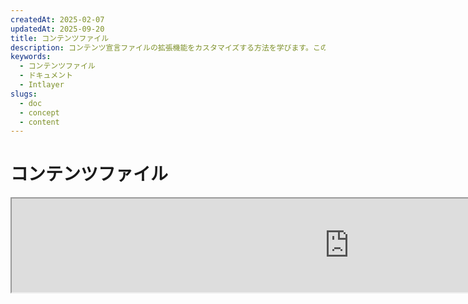 ```yaml
---
createdAt: 2025-02-07
updatedAt: 2025-09-20
title: コンテンツファイル
description: コンテンツ宣言ファイルの拡張機能をカスタマイズする方法を学びます。このドキュメントに従って、プロジェクトで効率的に条件を実装しましょう。
keywords:
  - コンテンツファイル
  - ドキュメント
  - Intlayer
slugs:
  - doc
  - concept
  - content
---
```


# コンテンツファイル

<iframe title="i18n、Markdown、JSON…すべてを管理するための一つのソリューション | Intlayer" class="m-auto aspect-[16/9] w-full overflow-hidden rounded-lg border-0" allow="autoplay; gyroscope;" loading="lazy" width="1080" height="auto" src="https://www.youtube.com/embed/1VHgSY_j9_I?autoplay=0&amp;origin=http://intlayer.org&amp;controls=0&amp;rel=1"/>

## コンテンツファイルとは何ですか？

Intlayerにおけるコンテンツファイルとは、辞書定義を含むファイルのことです。  
これらのファイルは、アプリケーションのテキストコンテンツ、翻訳、およびリソースを宣言します。  
コンテンツファイルはIntlayerによって処理され、辞書が生成されます。

辞書は、`useIntlayer`フックを使用してアプリケーションがインポートする最終的な結果となります。

### 主要な概念

#### 辞書

辞書とは、キーによって整理された構造化されたコンテンツの集合です。各辞書には以下が含まれます：

- **キー**：辞書の一意の識別子
- **コンテンツ**：実際のコンテンツ値（テキスト、数値、オブジェクトなど）
- **メタデータ**：タイトル、説明、タグなどの追加情報

#### コンテンツファイル

コンテンツファイルの例：

```tsx fileName="src/example.content.tsx" contentDeclarationFormat="typescript"
import { type ReactNode } from "react";
import {
  t,
  enu,
  cond,
  nest,
  md,
  insert,
  file,
  type Dictionary,
} from "intlayer";

interface Content {
  imbricatedContent: {
    imbricatedContent2: {
      stringContent: string;
      numberContent: number;
      booleanContent: boolean;
      javaScriptContent: string;
    };
  };
  multilingualContent: string;
  quantityContent: string;
  conditionalContent: string;
  markdownContent: never;
  externalContent: string;
  insertionContent: string;
  nestedContent: string;
  fileContent: string;
  jsxContent: ReactNode;
}

export default {
  key: "page",
  content: {
    imbricatedContent: {
      imbricatedContent2: {
        stringContent: "こんにちは世界", // "Hello World"の日本語訳
        numberContent: 123,
        booleanContent: true,
        javaScriptContent: `${process.env.NODE_ENV}`, // 環境変数NODE_ENVの値
      },
    },
    multilingualContent: t({
      ja: "日本語のコンテンツ",
      en: "English content",
      "en-GB": "English content (UK)",
      fr: "French content",
      es: "Spanish content",
    }),
    quantityContent: enu({
      "<-1": "マイナス1台未満の車",
      "-1": "マイナス1台の車",
      "0": "車はありません",
      "1": "1台の車",
      ">5": "いくつかの車",
      ">19": "多くの車",
    }),
    conditionalContent: cond({
      true: "検証が有効です",
      false: "検証が無効です",
    }),
    insertionContent: insert("こんにちは {{name}}!"),
    nestedContent: nest(
      "navbar", // ネストする辞書のキー
      "login.button" // [オプション] ネストするコンテンツのパス
    ),
    fileContent: file("./path/to/file.txt"),
    externalContent: fetch("https://example.com").then((res) => res.json()),
    markdownContent: md("# マークダウンの例"),

    /*
     * `react-intlayer` または `next-intlayer` を使用する場合のみ利用可能
     */
    jsxContent: <h1>私のタイトル</h1>,
  },
} satisfies Dictionary<Content>; // [オプション] Dictionary はジェネリックで、辞書のフォーマットを強化できます
```

```javascript fileName="src/example.content.mjx" contentDeclarationFormat="esm"
import { t, enu, cond, nest, md, insert, file } from "intlayer";

/** @type {import('intlayer').Dictionary} */
export default {
  key: "page",
  content: {
    imbricatedContent: {
      imbricatedContent2: {
        stringContent: "Hello World",
        numberContent: 123,
        booleanContent: true,
        javaScriptContent: `${process.env.NODE_ENV}`,
      },
      imbricatedArray: [1, 2, 3],
    },
    multilingualContent: t({
      ja: "日本語のコンテンツ",
      en: "English content",
      "en-GB": "English content (UK)",
      fr: "French content",
      es: "Spanish content",
    }),
    quantityContent: enu({
      "<-1": "マイナス1台未満の車",
      "-1": "マイナス1台の車",
      "0": "車はありません",
      "1": "1台の車",
      ">5": "いくつかの車",
      ">19": "多くの車",
    }),
    conditionalContent: cond({
      true: "検証が有効です",
      false: "検証が無効です",
    }),
    insertionContent: insert("こんにちは {{name}}!"),
    nestedContent: nest(
      "navbar", // ネストする辞書のキー
      "login.button" // [オプション] ネストするコンテンツのパス
    ),
    markdownContent: md("# Markdownの例"),
    fileContent: file("./path/to/file.txt"),
    externalContent: fetch("https://example.com").then((res) => res.json())

    // `react-intlayer` または `next-intlayer` を使用する場合のみ利用可能
    jsxContent: <h1>My title</h1>,
  },
};
```

```javascript fileName="src/example.content.cjx" contentDeclarationFormat="commonjs"
const { t, enu, cond, nest, md, insert, file } = require("intlayer");

/** @type {import('intlayer').Dictionary} */
module.exports = {
  key: "page",
  content: {
    imbricatedContent: {
      imbricatedContent2: {
        stringContent: "Hello World",
        numberContent: 123,
        booleanContent: true,
        javaScriptContent: `${process.env.NODE_ENV}`,
      },
      imbricatedArray: [1, 2, 3],
    },
    multilingualContent: t({
      ja: "日本語のコンテンツ",
      en: "English content",
      "en-GB": "English content (UK)",
      fr: "French content",
      es: "Spanish content",
    }),
    quantityContent: enu({
      "<-1": "マイナス1台未満の車",
      "-1": "マイナス1台の車",
      "0": "車はありません",
      "1": "1台の車",
      ">5": "いくつかの車",
      ">19": "多くの車",
    }),
    conditionalContent: cond({
      true: "検証が有効です",
      false: "検証が無効です",
    }),
    insertionContent: insert("こんにちは {{name}}!"),
    nestedContent: nest(
      "navbar", // ネストする辞書のキー
      "login.button" // [オプション] ネストするコンテンツのパス
    ),
    markdownContent: md("# マークダウンの例"),
    fileContent: file("./path/to/file.txt"),
    externalContent: fetch("https://example.com").then((res) => res.json())

    // `react-intlayer` または `next-intlayer` を使用する場合のみ利用可能
    jsxContent: <h1>My title</h1>,
  },
};
```

```json5 fileName="src/example.content.json"  contentDeclarationFormat="json"
{
  "$schema": "https://intlayer.org/schema.json",
  "key": "page",
  "content": {
    "imbricatedContent": {
      "imbricatedContent2": {
        "stringContent": "Hello World",
        "numberContent": 123,
        "booleanContent": true,
      },
      "imbricatedArray": [1, 2, 3],
    },
    "multilingualContent": {
      "nodeType": "translation",
      "translation": {
        "en": "English content",
        "en-GB": "English content (UK)",
        "fr": "French content",
        "es": "Spanish content",
      },
    },
    "quantityContent": {
      "nodeType": "enumeration",
      "enumeration": {
        "0": "車はありません",
        "1": "車が1台",
        "<-1": "マイナス1台未満の車",
        "-1": "マイナス1台の車",
        ">5": "いくつかの車",
        ">19": "多くの車",
      },
    },
    "conditionalContent": {
      "nodeType": "condition",
      "condition": {
        "true": "検証が有効です",
        "false": "検証が無効です",
      },
    },
    "insertionContent": {
      "nodeType": "insertion",
      "insertion": "こんにちは {{name}}！",
    },
    "nestedContent": {
      "nodeType": "nested",
      "nested": { "dictionaryKey": "app" },
    },
    "markdownContent": {
      "nodeType": "markdown",
      "markdown": "# マークダウンの例",
    },
    "fileContent": {
      "nodeType": "file",
      "file": "./path/to/file.txt",
    },
    "jsxContent": {
      "type": "h1",
      "key": null,
      "ref": null,
      "props": {
        "children": ["マイタイトル"],
      },
    },
  },
}
```

#### コンテンツノード

コンテンツノードは辞書コンテンツの構成要素です。以下のようなものがあります：

- **プリミティブ値**：文字列、数値、真偽値、null、undefined
- **型付きノード**：翻訳、条件、マークダウンなどの特殊なコンテンツタイプ
- **関数**：実行時に評価可能な動的コンテンツ [関数フェッチについてはこちら](https://github.com/aymericzip/intlayer/blob/main/docs/docs/ja/dictionary/function_fetching.md)
- **ネストされたコンテンツ**：他の辞書への参照

#### コンテンツタイプ

Intlayerは型付きノードを通じて様々なコンテンツタイプをサポートしています：

- **翻訳コンテンツ**: ロケール固有の値を持つ多言語テキスト [翻訳コンテンツを参照](https://github.com/aymericzip/intlayer/blob/main/docs/docs/ja/dictionary/translation_content.md)
- **条件コンテンツ**: ブール式に基づく条件付きコンテンツ [条件コンテンツを参照](https://github.com/aymericzip/intlayer/blob/main/docs/docs/ja/dictionary/condition_content.md)
- **列挙コンテンツ**: 列挙値に基づいて変化するコンテンツ [列挙コンテンツを参照](https://github.com/aymericzip/intlayer/blob/main/docs/docs/ja/dictionary/enumeration_content.md)
- **挿入コンテンツ**: 他のコンテンツに挿入可能なコンテンツ [挿入コンテンツを参照](https://github.com/aymericzip/intlayer/blob/main/docs/docs/ja/dictionary/insertion_content.md)
- **Markdown Content**: Markdown形式のリッチテキストコンテンツ [Markdown Contentを参照](https://github.com/aymericzip/intlayer/blob/main/docs/docs/ja/dictionary/markdown_content.md)
- **Nested Content**: 他の辞書への参照 [Nested Contentを参照](https://github.com/aymericzip/intlayer/blob/main/docs/docs/ja/dictionary/nested_content.md)
- **Gender Content**: 性別に応じて変わるコンテンツ [Gender Contentを参照](https://github.com/aymericzip/intlayer/blob/main/docs/docs/ja/dictionary/gender_content.md)
- **File Content**: 外部ファイルへの参照 [File Contentを参照](https://github.com/aymericzip/intlayer/blob/main/docs/docs/ja/dictionary/file_content.md)

## 辞書の構造

Intlayerの辞書は`Dictionary`型で定義され、その動作を制御するいくつかのプロパティを含みます。

### 必須プロパティ

#### `key` (string)

辞書の識別子です。同じキーを持つ複数の辞書がある場合、Intlayerは自動的にそれらをマージします。

> ケバブケースの命名規則を使用してください（例: `"about-page-meta"`）。

#### Content (string | number | boolean | object | array | function)

`content`プロパティは実際の辞書データを含み、以下をサポートします：

- **プリミティブ値**：文字列、数値、ブール値、null、undefined
- **型付きノード**：Intlayerのヘルパー関数を使った特殊なコンテンツタイプ
- **ネストされたオブジェクト**：複雑なデータ構造
- **配列**：コンテンツのコレクション
- **関数**：動的なコンテンツ評価

### 任意プロパティ

#### `title` (string)

辞書を識別するための人間に読みやすいタイトルで、エディターやCMSシステムでの識別に役立ちます。特に大量の辞書を管理する場合やコンテンツ管理インターフェースで作業する際に有用です。

**例:**

```typescript
{
  key: "about-page-meta",
  title: "About Page Metadata",
  content: { /* ... */ }
}
```

#### `description` (string)

辞書の目的、使用ガイドライン、および特別な注意事項を説明する詳細な説明です。この説明はAIによる翻訳生成のコンテキストとしても使用され、翻訳の品質と一貫性を維持するために重要です。

**例:**

```typescript
{
  key: "about-page-meta",
  description: [
    "This dictionary manages the metadata of the About Page",
    "SEOのベストプラクティスを考慮してください：",
    "- タイトルは50〜60文字の間であるべきです",
    "- 説明は150〜160文字の間であるべきです",
  ].join('\n'),
  content: { /* ... */ }
}
```

#### `tags` (string[])

辞書を分類および整理するための文字列配列です。タグは追加のコンテキストを提供し、エディターやCMSシステムでのフィルタリング、検索、整理に使用できます。

**例：**

```typescript
{
  key: "about-page-meta",
  tags: ["metadata", "about-page", "seo"],
  content: { /* ... */ }
}
```

#### `locale` (LocalesValues)

辞書をロケールごとの辞書に変換し、content内で宣言された各フィールドが自動的に翻訳ノードに変換されます。このプロパティが設定されている場合：

- 辞書は単一ロケールの辞書として扱われます
- 各フィールドは特定のロケールの翻訳ノードになります
- このプロパティを使用する場合、コンテンツ内で翻訳ノード（`t()`）を使用してはいけません
- 指定がない場合、辞書は多言語辞書として扱われます

> 詳細は [Intlayerにおけるロケール別コンテンツ宣言](https://github.com/aymericzip/intlayer/blob/main/docs/docs/ja/per_locale_file.md) を参照してください。

**例:**

```json
// ロケール別辞書
{
  "key": "about-page",
  "locale": "en",
  "content": {
    "title": "About Us", // これは 'en' の翻訳ノードになります
    "description": "Learn more about our company"
  }
}
```

#### `autoFill` (AutoFill)

外部ソースから辞書の内容を自動的に埋めるための指示です。これは `intlayer.config.ts` でグローバルに、または辞書ごとに設定できます。複数のフォーマットをサポートしています：

- **`true`**：すべてのロケールで自動埋めを有効にする
- **`string`**：単一ファイルへのパス、または変数を含むテンプレート
- **`object`**：ロケールごとのファイルパス

**例：**

```json
// すべてのロケールで有効化
{
  "autoFill": true
}
// 単一ファイル
{
  "autoFill": "./translations/aboutPage.content.json"
}
// 変数を含むテンプレート
{
  "autoFill": "/messages/{{locale}}/{{key}}/{{fileName}}.content.json"
}
// ロケールごとの詳細設定
{
  "autoFill": {
    "en": "./translations/en/aboutPage.content.json",
    "fr": "./translations/fr/aboutPage.content.json",
    "es": "./translations/es/aboutPage.content.json"
  }
}
```

**利用可能な変数:**

- `{{locale}}` – ロケールコード（例: `fr`, `es`）
- `{{fileName}}` – ファイル名（例: `example`）
- `{{key}}` – 辞書キー（例: `example`）

> 詳細は[Auto-Fill Configuration in Intlayer](https://github.com/aymericzip/intlayer/blob/main/docs/docs/ja/autoFill.md)を参照してください。

##### `priority` (number)

辞書の優先順位を示します。複数の辞書が同じキーを持つ場合、最も高い優先順位の辞書が他を上書きします。これはコンテンツの階層管理や上書きに役立ちます。

**例:**

```typescript
// ベース辞書
{
  key: "welcome-message",
  priority: 1,
  content: { message: "Welcome!" }
}

// 上書き辞書
{
  key: "welcome-message",
  priority: 10,
  content: { message: "プレミアムサービスへようこそ！" }
}
// これはベースの辞書を上書きします
```

### CMSプロパティ

##### `version` (string)

リモート辞書のバージョン識別子。どのバージョンの辞書が現在使用されているかを追跡するのに役立ちます。特にリモートコンテンツ管理システムを使用する場合に有用です。

##### `live` (boolean)

リモート辞書の場合、辞書を実行時にライブで取得するかどうかを示します。有効にすると：

- `intlayer.config.ts`で`importMode`を"live"に設定する必要があります
- ライブサーバーが稼働している必要があります
- ライブ同期APIを使用して実行時に辞書が取得されます
- ライブで取得に失敗した場合は動的値にフォールバックします
- ライブでない場合は、最適なパフォーマンスのためにビルド時に辞書が変換されます

### システムプロパティ（自動生成）

これらのプロパティはIntlayerによって自動的に生成され、手動での変更は推奨されません。

##### `$schema` (string)

辞書構造の検証に使用されるJSONスキーマ。辞書の整合性を保証するためにIntlayerによって自動的に追加されます。

##### `id` (string)

リモート辞書の場合、リモートサーバー上の辞書の一意識別子です。リモートコンテンツの取得および管理に使用されます。

##### `localId` (LocalDictionaryId)

ローカル辞書の一意識別子。辞書がローカルかリモートか、その場所を判別するためにIntlayerによって自動生成されます。

##### `localIds` (LocalDictionaryId[])

マージされた辞書の場合、この配列にはマージされたすべての辞書のIDが含まれます。マージされたコンテンツの出所を追跡するのに役立ちます。

##### `filePath` (string)

ローカル辞書のファイルパスで、どの `.content` ファイルから辞書が生成されたかを示します。デバッグやソースの追跡に役立ちます。

##### `availableVersions` (string[])

リモート辞書の場合、この配列には辞書の利用可能なすべてのバージョンが含まれます。どのバージョンが使用可能かを追跡するのに役立ちます。

##### `autoFilled` (true)

辞書が外部ソースから自動的に補完されたかどうかを示します。競合が発生した場合、ベース辞書が自動補完された辞書より優先されます。

##### `location` ('distant' | 'locale')

辞書の場所を示します：

- `'locale'`: ローカル辞書（コンテンツファイルから）
- `'distant'`: リモート辞書（外部ソースから）

## コンテンツノードタイプ

Intlayerは、基本的なプリミティブ値を拡張するいくつかの専門的なコンテンツノードタイプを提供します。

### 翻訳コンテンツ (`t`)

ロケールごとに異なる多言語コンテンツ：

```typescript
import { t } from "intlayer";

// TypeScript/JavaScript
multilingualContent: t({
  en: "Welcome to our website",
  fr: "Bienvenue sur notre site web",
  es: "Bienvenido a nuestro sitio web",
});
```

### 条件コンテンツ (`cond`)

ブール条件に基づいて変化するコンテンツ：

```typescript
import { cond } from "intlayer";

conditionalContent: cond({
  true: "User is logged in",
  false: "Please log in to continue",
});
```

### 列挙コンテンツ (`enu`)

列挙された値に基づいて変化するコンテンツ：

```typescript
import { enu } from "intlayer";

statusContent: enu({
  pending: "Your request is pending", // あなたのリクエストは保留中です
  approved: "Your request has been approved", // あなたのリクエストは承認されました
  rejected: "Your request has been rejected", // あなたのリクエストは拒否されました
});
```

### 挿入コンテンツ (`insert`)

他のコンテンツに挿入できるコンテンツ：

```typescript
import { insert } from "intlayer";

insertionContent: insert("This text can be inserted anywhere"); // このテキストはどこにでも挿入できます
```

### ネストコンテンツ (`nest`)

他の辞書への参照：

```typescript
import { nest } from "intlayer";

nestedContent: nest("about-page"); // "about-page" への参照
```

### マークダウンコンテンツ (`md`)

Markdown形式のリッチテキストコンテンツ：

```typescript
import { md } from "intlayer";

markdownContent: md(
  "# Welcome\n\nこれは**太字**のテキストで、[リンク](https://example.com)が含まれています"
);
```

### ジェンダーコンテンツ (`gender`)

ジェンダーに基づいて変化するコンテンツ:

```typescript
import { gender } from "intlayer";

genderContent: gender({
  male: "彼は開発者です",
  female: "彼女は開発者です",
  other: "彼らは開発者です",
});
```

### ファイルコンテンツ (`file`)

外部ファイルへの参照:

```typescript
import { file } from "intlayer";

fileContent: file("./path/to/content.txt");
```

## コンテンツファイルの作成

### 基本的なコンテンツファイル構造

コンテンツファイルは `Dictionary` 型を満たすデフォルトオブジェクトをエクスポートします:

```typescript
// example.content.ts
import { t, cond, nest, md, insert, file } from "intlayer";

export default {
  key: "welcome-page",
  title: "Welcome Page Content",
  description:
    "ヒーローセクションと機能を含むメインのウェルカムページのコンテンツ",
  tags: ["ページ", "ウェルカム", "ホームページ"],
  content: {
    hero: {
      title: t({
        en: "Welcome to Our Platform",
        fr: "Bienvenue sur Notre Plateforme",
        es: "Bienvenido a Nuestra Plataforma",
      }),
      subtitle: t({
        en: "Build amazing applications with ease",
        fr: "Construisez des applications incroyables avec facilité",
        es: "Construye aplicaciones increíbles con facilidad",
      }),
      cta: cond({
        true: t({
          en: "Get Started",
          fr: "Commencer",
          es: "Comenzar",
        }),
        false: t({
          en: "Sign Up",
          fr: "S'inscrire",
          es: "Registrarse",
        }),
      }),
    },
    features: [
      {
        title: t({
          ja: "使いやすい",
          en: "Easy to Use",
          fr: "Facile à Utiliser",
          es: "Fácil de Usar",
        }),
        description: t({
          ja: "すべてのスキルレベルに対応した直感的なインターフェース",
          en: "Intuitive interface for all skill levels",
          fr: "Interface intuitive pour tous les niveaux",
          es: "Interfaz intuitiva para todos los niveles",
        }),
      },
    ],
    documentation: nest("documentation"),
    readme: file("./README.md"),
  },
} satisfies Dictionary;
```

### JSON コンテンツファイル

JSON形式でコンテンツファイルを作成することもできます：

```json
{
  "key": "welcome-page",
  "title": "ウェルカムページのコンテンツ",
  "description": "メインのウェルカムページのコンテンツ",
  "tags": ["page", "welcome"],
  "content": {
    "hero": {
      "title": {
        "nodeType": "translation",
        "translation": {
          "en": "Welcome to Our Platform",
          "fr": "Bienvenue sur Notre Plateforme"
        }
      },
      "subtitle": {
        "nodeType": "translation",
        "translation": {
          "en": "Build amazing applications with ease",
          "fr": "Construisez des applications incroyables avec facilité"
        }
      }
    }
  }
}
```

### ロケール別コンテンツファイル

ロケール別の辞書を作成する場合は、`locale` プロパティを指定します:

```typescript
// welcome-page.en.content.ts
export default {
  key: "welcome-page",
  locale: "en",
  content: {
    hero: {
      title: "Welcome to Our Platform",
      subtitle: "Build amazing applications with ease",
    },
  },
} satisfies Dictionary;
```

```typescript
// welcome-page.fr.content.ts
export default {
  key: "welcome-page",
  locale: "fr",
  content: {
    hero: {
      title: "Bienvenue sur Notre Plateforme",
      subtitle: "Construisez des applications incroyables avec facilité",
    },
  },
} satisfies Dictionary;
```

## コンテンツファイルの拡張子

Intlayerでは、コンテンツ宣言ファイルの拡張子をカスタマイズすることができます。このカスタマイズにより、大規模プロジェクトの管理が柔軟になり、他のモジュールとの競合を回避するのに役立ちます。

### デフォルトの拡張子

デフォルトでは、Intlayerは以下の拡張子を持つすべてのファイルをコンテンツ宣言用に監視します：

- `.content.json`
- `.content.ts`
- `.content.tsx`
- `.content.js`
- `.content.jsx`
- `.content.mjs`
- `.content.mjx`
- `.content.cjs`
- `.content.cjx`

これらのデフォルト拡張子はほとんどのアプリケーションに適しています。しかし、特定のニーズがある場合は、カスタム拡張子を定義してビルドプロセスを効率化し、他のコンポーネントとの競合リスクを減らすことができます。

> Intlayerがコンテンツ宣言ファイルを識別するために使用するファイル拡張子をカスタマイズするには、Intlayerの設定ファイルで指定できます。この方法は、ウォッチプロセスの範囲を制限してビルドパフォーマンスを向上させる大規模プロジェクトに特に有効です。

## 高度な概念

### 辞書のマージ

複数の辞書が同じキーを持つ場合、Intlayerは自動的にそれらをマージします。マージの挙動は以下のいくつかの要因に依存します：

- **優先度**: `priority` の値が高い辞書が低い辞書を上書きする
- **自動入力 vs ベース**: ベース辞書は自動入力された辞書を上書きします
- **場所**: ローカル辞書はリモート辞書を上書きします（優先度が同じ場合）

### 型安全性

Intlayerはコンテンツファイルに対して完全なTypeScriptサポートを提供します：

```typescript
// コンテンツの型を定義
interface WelcomePageContent {
  hero: {
    title: string;
    subtitle: string;
    cta: string;
  };
  features: Array<{
    title: string;
    description: string;
  }>;
}

// 辞書で使用する
export default {
  key: "welcome-page",
  content: {
    // TypeScriptがオートコンプリートと型チェックを提供します
    hero: {
      title: "Welcome",
      subtitle: "Build amazing apps",
      cta: "Get Started",
    },
  },
} satisfies Dictionary<WelcomePageContent>;
```

### ノードの入れ子構造

問題なく関数を他の関数に入れ子にすることができます。

例：

```javascript fileName="src/example.content.tsx" contentDeclarationFormat="typescript"
import { t, enu, cond, nest, md, type Dictionary } from "intlayer";

const getName = async () => "John Doe";

export default {
  key: "page",
  content: {
    // `getIntlayer('page','en').hiMessage` は `['Hi', ' ', 'John Doe']` を返します
    hiMessage: [
      t({
        en: "Hi",
        fr: "Salut",
        es: "Hola",
      }),
      " ",
      getName(),
    ],
    // 条件、列挙、多言語コンテンツを組み合わせた複合コンテンツ
    // `getIntlayer('page','en').advancedContent(true)(10)` は 'Multiple items found' を返します
    advancedContent: cond({
      true: enu({
        "0": t({
          en: "No items found",
          fr: "Aucun article trouvé",
          es: "No se encontraron artículos",
        }),
        "1": t({
          en: "One item found",
          fr: "Un article trouvé",
          es: "Se encontró un artículo",
        }),
        ">1": t({
          en: "Multiple items found",
          fr: "Plusieurs articles trouvés",
          es: "Se encontraron múltiples artículos",
        }),
      }),
      false: t({
        en: "No valid data available",
        fr: "Aucune donnée valide disponible",
        es: "No hay datos válidos disponibles",
      }),
    }),
  },
} satisfies Dictionary;
```

```javascript fileName="src/example.content.mjx" contentDeclarationFormat="esm"
import { t, enu, cond, nest, md } from "intlayer";

const getName = async () => "John Doe";

/** @type {import('intlayer').Dictionary} */
export default {
  key: "page",
  content: {
    // `getIntlayer('page','en').hiMessage` は `['Hi', ' ', 'John Doe']` を返します
    hiMessage: [
      t({
        en: "Hi",
        fr: "Salut",
        es: "Hola",
      }),
      " ",
      getName(),
    ],
    // 条件、列挙、多言語コンテンツを組み合わせた複合コンテンツ
    // `getIntlayer('page','en').advancedContent(true)(10)` は 'Multiple items found' を返します
    advancedContent: cond({
      true: enu({
        "0": t({
          en: "No items found",
          fr: "Aucun article trouvé",
          es: "No se encontraron artículos",
        }),
        "1": t({
          en: "One item found",
          fr: "Un article trouvé",
          es: "Se encontró un artículo",
        }),
        ">1": t({
          en: "Multiple items found",
          fr: "Plusieurs articles trouvés",
          es: "Se encontraron múltiples artículos",
          ja: "複数のアイテムが見つかりました",
        }),
      }),
      false: t({
        en: "No valid data available",
        fr: "Aucune donnée valide disponible",
        es: "No hay datos válidos disponibles",
        ja: "有効なデータがありません",
      }),
    }),
  },
};
```

```javascript fileName="src/example.content.cjx" contentDeclarationFormat="commonjs"
const { t, enu, cond, nest, md } = require("intlayer");

const getName = async () => "John Doe";

/** @type {import('intlayer').Dictionary} */
module.exports = {
  key: "page",
  content: {
    // `getIntlayer('page','en').hiMessage` は `['Hi', ' ', 'John Doe']` を返します
    hiMessage: [
      t({
        en: "Hi",
        fr: "Salut",
        es: "Hola",
      }),
      " ",
      getName(),
    ],
    // 条件、列挙、多言語コンテンツを組み合わせた複合コンテンツ
    // `getIntlayer('page','en').advancedContent(true)(10)` は 'Multiple items found' を返します
    advancedContent: cond({
      true: enu({
        "0": t({
          en: "No items found",
          fr: "Aucun article trouvé",
          es: "No se encontraron artículos",
        }),
        "1": t({
          en: "One item found",
          fr: "Un article trouvé",
          es: "Se encontró un artículo",
        }),
        ">1": t({
          en: "Multiple items found",
          fr: "Plusieurs articles trouvés",
          es: "Se encontraron múltiples artículos",
        }),
      }),
      false: t({
        en: "No valid data available",
        fr: "Aucune donnée valide disponible",
        es: "No hay datos válidos disponibles",
      }),
    }),
  },
};
```

```json5 fileName="src/example.content.json"  contentDeclarationFormat="json"
{
  "$schema": "https://intlayer.org/schema.json",
  "key": "page",
  "content": {
    "hiMessage": {
      "nodeType": "composite",
      "composite": [
        {
          "nodeType": "translation",
          "translation": {
            en: "Hi", // 挨拶の翻訳
            fr: "Salut",
            es: "Hola",
          },
        },
        " ",
        "John Doe", // 名前
      ],
    },
    "advancedContent": {
      "nodeType": "condition",
      "condition": {
        true: {
          nodeType: "enumeration",
          enumeration: {
            "0": {
              "nodeType": "translation",
              "translation": {
                "en": "No items found",
                "fr": "Aucun article trouvé",
                "es": "No se encontraron artículos",
                "ja": "アイテムが見つかりませんでした",
              },
            },
            "1": {
              "nodeType": "translation",
              "translation": {
                "en": "One item found",
                "fr": "Un article trouvé",
                "es": "Se encontró un artículo",
                "ja": "1つのアイテムが見つかりました",
              },
            },
            ">1": {
              "nodeType": "translation",
              "translation": {
                "en": "Multiple items found",
                "fr": "Plusieurs articles trouvés",
                "es": "Se encontraron múltiples artículos",
                "ja": "複数のアイテムが見つかりました",
              },
            },
          },
        },
        "false": {
          "nodeType": "translation",
          "translation": {
            "en": "No valid data available",
            "fr": "Aucune donnée valide disponible",
            "es": "No hay datos válidos disponibles",
          },
        },
      },
    },
  },
}
```

### ベストプラクティス

1. **命名規則**:
   - 辞書のキーにはケバブケース（`"about-page-meta"`）を使用する
   - 関連するコンテンツは同じキーのプレフィックスの下にグループ化する

2. **コンテンツの整理**:
   - 関連するコンテンツは同じ辞書内にまとめておく
   - 複雑なコンテンツ構造はネストされたオブジェクトで整理する
   - カテゴリ分けにはタグを活用する
   - `autoFill` を使って不足している翻訳を自動的に補完する

3. **パフォーマンス**:
   - 監視対象ファイルの範囲を制限するためにコンテンツ設定を調整する
   - リアルタイムの更新が必要な場合（例：A/Bテストなど）にのみライブ辞書を使用する
   - ビルド時に辞書を最適化するために、ビルド変換プラグイン（`@intlayer/swc` または `@intlayer/babel`）が有効になっていることを確認する

## ドキュメント履歴

| バージョン | 日付       | 変更内容                       |
| ---------- | ---------- | ------------------------------ |
| 6.0.0      | 2025-09-20 | フィールドのドキュメントを追加 |
| 5.5.10     | 2025-06-29 | 履歴を初期化                   |
